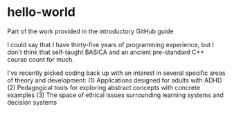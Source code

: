 # hello-world
Part of the work provided in the introductory GitHub guide

I could say that I have thirty-five years of programming experience, but I don't think that self-taught BASICA and
an ancient pre-standard C++ course count for much.

I've recently picked coding back up with an interest in several specific areas of theory and development:
(1) Applications designed for adults with ADHD
(2) Pedagogical tools for exploring abstract concepts with concrete examples
(3) The space of ethical issues surrounding learning systems and decision systems
